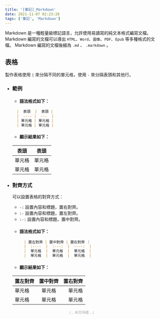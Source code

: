 ```yaml
---
title: '[筆記]_Markdown'
date: 2021-11-07 02:23:28
tags: ['筆記', 'Markdown']
---
```


Markdown 是一種輕量級標記語言，允許使用易讀寫的純文本格式編寫文檔。
Markdown 編寫的文檔可以導出 `HTML`、`Word`、`圖像`、`PDF`、`Epub` 等多種格式的文檔。
Markdown 編寫的文檔後綴為 `.md` 、 `.markdown` 。

<!-- more -->

## 表格
  製作表格使用 `|` 來分隔不同的單元格，使用 `-` 來分隔表頭和其他行。
  - ### 範例
    - #### 語法格式如下：
    ```markdown
      |  表頭  |  表頭 |
      |  ---- |  ---  |
      | 單元格 | 單元格 |
      | 單元格 | 單元格 |
    ```
    - #### 顯示結果如下：
    |  表頭  |  表頭 |
    |  ---- |  ---  |
    | 單元格 | 單元格 |
    | 單元格 | 單元格 |

  - ### 對齊方式
    可以設置表格的對齊方式：
    - `-:` 設置內容和標題，置右對齊。
    - `:-` 設置內容和標題，置左對齊。
    - `:-:` 設置內容和標題，置中對齊。
    - #### 語法格式如下：
      ```markdown
        | 置左對齊 | 置中對齊 | 置右對齊 ｜
        |  :----  |  :---:  |  ----:  |
        |  單元格  |  單元格  |  單元格  |
        |  單元格  |  單元格  |  單元格  |
      ```
    - #### 顯示結果如下：
    | 置左對齊 | 置中對齊 | 置右對齊  |
    |  :----  |  :---:  |  ----:  |
    |  單元格  |  單元格  |  單元格  |
    |  單元格  |  單元格  |  單元格  |

<div style="text-align: center; color:#aaa;"><small>/... 未完待續 .../</small></div>